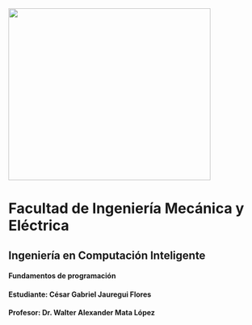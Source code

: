 <img src="https://user-images.githubusercontent.com/113397533/190982890-0d1bca1a-f93a-43ec-aa1d-b41f21dfb6fd.png" width="400" height="341">

# Facultad de Ingeniería Mecánica y Eléctrica
## Ingeniería en Computación Inteligente
#### Fundamentos de programación
#### Estudiante: César Gabriel Jauregui Flores
#### Profesor: Dr. Walter Alexander Mata López
